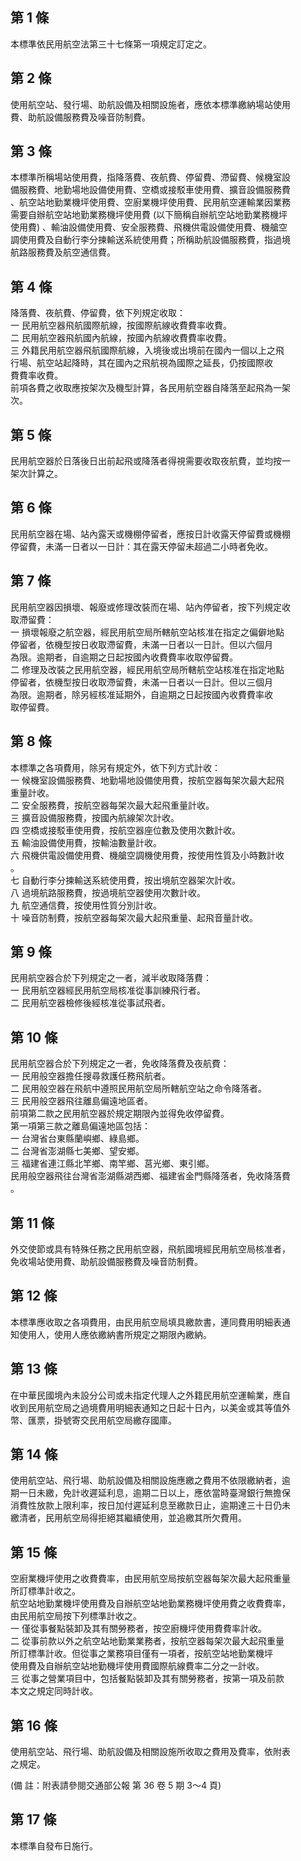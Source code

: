第 1 條
-------
本標準依民用航空法第三十七條第一項規定訂定之。

第 2 條
-------
使用航空站、發行場、助航設備及相關設施者，應依本標準繳納場站使用  
費、助航設備服務費及噪音防制費。

第 3 條
-------
本標準所稱場站使用費，指降落費、夜航費、停留費、滯留費、候機室設  
備服務費、地勤場地設備使用費、空橋或接駁車使用費、擴音設備服務費  
、航空站地勤業機坪使用費、空廚業機坪使用費、民用航空運輸業因業務  
需要自辦航空站地勤業務機坪使用費 (以下簡稱自辦航空站地勤業務機坪  
使用費) 、輸油設備使用費、安全服務費、飛機供電設備使用費、機艙空  
調使用費及自動行李分揀輸送系統使用費；所稱助航設備服務費，指過境  
航路服務費及航空通信費。

第 4 條
-------
降落費、夜航費、停留費，依下列規定收取：  
一  民用航空器飛航國際航線，按國際航線收費費率收費。  
二  民用航空器飛航國內航線，按國內航線收費費率收費。  
三  外籍民用航空器飛航國際航線，入境後或出境前在國內一個以上之飛  
    行場、航空站起降時，其在國內之飛航視為國際之延長，仍按國際收  
    費費率收費。  
前項各費之收取應按架次及機型計算，各民用航空器自降落至起飛為一架  
次。

第 5 條
-------
民用航空器於日落後日出前起飛或降落者得視需要收取夜航費，並均按一  
架次計算之。

第 6 條
-------
民用航空器在場、站內露天或機棚停留者，應按日計收露天停留費或機棚  
停留費，未滿一日者以一日計：其在露天停留未超過二小時者免收。

第 7 條
-------
民用航空器因損壞、報廢或修理改裝而在場、站內停留者，按下列規定收  
取滯留費：  
一  損壞報廢之航空器，經民用航空局所轄航空站核准在指定之偏僻地點  
    停留者，依機型按日收取滯留費，未滿一日者以一日計。但以六個月  
    為限。逾期者，自逾期之日起按國內收費費率收取停留費。  
二  修理及改裝之民用航空器，經民用航空局所轄航空站核准在指定地點  
    停留者，依機型按日收取滯留費，未滿一日者以一日計。但以三個月  
    為限。逾期者，除另經核准延期外，自逾期之日起按國內收費費率收  
    取停留費。

第 8 條
-------
本標準之各項費用，除另有規定外，依下列方式計收：  
一  候機室設備服務費、地勤場地設備使用費，按航空器每架次最大起飛  
    重量計收。  
二  安全服務費，按航空器每架次最大起飛重量計收。  
三  擴音設備服務費，按國內航線架次計收。  
四  空橋或接駁車使用費，按航空器座位數及使用次數計收。  
五  輸油設備使用費，按輸油數量計收。  
六  飛機供電設備使用費、機艙空調機使用費，按使用性質及小時數計收  
    。  
七  自動行李分揀輸送系統使用費，按出境航空器架次計收。  
八  過境航路服務費，按過境航空器使用次數計收。  
九  航空通信費，按使用性質分別計收。  
十  噪音防制費，按航空器每架次最大起飛重量、起飛音量計收。

第 9 條
-------
民用航空器合於下列規定之一者，減半收取降落費：  
一  民用航空器經民用航空局核准從事訓練飛行者。  
二  民用航空器檢修後經核准從事試飛者。

第 10 條
--------
民用航空器合於下列規定之一者，免收降落費及夜航費：  
一  民用般空器擔任搜尋救護任務飛航者。  
二  民用般空器在飛航中遵照民用航空局所轄航空站之命令降落者。  
三  民用般空器飛往離島偏遠地區者。  
前項第二款之民用航空器於規定期限內並得免收停留費。  
第一項第三款之離島偏遠地區包括：  
一  台灣省台東縣蘭嶼鄉、綠島鄉。  
二  台灣省澎湖縣七美鄉、望安鄉。  
三  福建省連江縣北竿鄉、南竿鄉、莒光鄉、東引鄉。  
民用般空器飛往台灣省澎湖縣湖西鄉、福建省金門縣降落者，免收降落費  
。

第 11 條
--------
外交使節或具有特殊任務之民用航空器，飛航國境經民用航空局核准者，  
免收場站使用費、助航設備服務費及噪音防制費。

第 12 條
--------
本標準應收取之各項費用，由民用航空局填具繳款書，連同費用明細表通  
知使用人，使用人應依繳納書所規定之期限內繳納。

第 13 條
--------
在中華民國境內未設分公司或未指定代理人之外籍民用航空運輸業，應自  
收到民用航空局之過境費用明細表通知之日起十日內，以美金或其等值外  
幣、匯票，掛號寄交民用航空局繳存國庫。

第 14 條
--------
使用航空站、飛行場、助航設備及相關設施應繳之費用不依限繳納者，逾  
期一日未繳，免計收遲延利息，逾期二日以上，應依當時臺灣銀行無擔保  
消費性放款上限利率，按日加付遲延利息至繳款日止，逾期達三十日仍未  
繳清者，民用航空局得拒絕其繼續使用，並追繳其所欠費用。

第 15 條
--------
空廚業機坪使用之收費費率，由民用航空局按航空器每架次最大起飛重量  
所訂標準計收之。  
航空站地勤業機坪使用費及自辦航空站地勤業務機坪使用費之收費費率，  
由民用航空局按下列標準計收之。  
一  僅從事餐點裝卸及其有關勞務者，按空廚機坪使用費費率計收。  
二  從事前款以外之航空站地勤業業務者，按航空器每架次最大起飛重量  
    所訂標準計收。但從事之業務項目僅有一項者，按航空站地勤業機坪  
    使用費及自辦航空站地勤機坪使用費國際航線費率二分之一計收。  
三  從事之營業項目中，包括餐點裝卸及其有關勞務者，按第一項及前款  
    本文之規定同時計收。

第 16 條
--------
使用航空站、飛行場、助航設備及相關設施所收取之費用及費率，依附表  
之規定。  
  
 (備      註：附表請參閱交通部公報 第 36 卷 5 期 3～4 頁)

第 17 條
--------
本標準自發布日施行。

